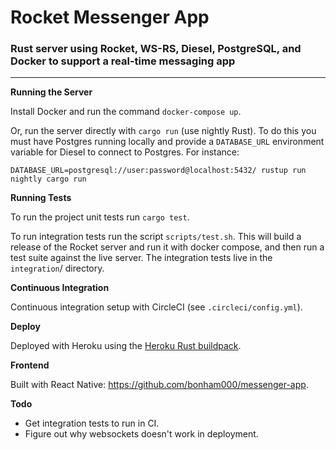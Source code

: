 
# Rocket Messenger App

### Rust server using Rocket, WS-RS, Diesel, PostgreSQL, and Docker to support a real-time messaging app

***

**Running the Server**

Install Docker and run the command `docker-compose up`.

Or, run the server directly with `cargo run` (use nightly Rust). To do this you must have Postgres running locally and provide a `DATABASE_URL` environment variable for Diesel to connect to Postgres. For instance:

`DATABASE_URL=postgresql://user:password@localhost:5432/ rustup run nightly cargo run`

**Running Tests**

To run the project unit tests run `cargo test`.

To run integration tests run the script `scripts/test.sh`. This will build a release of the Rocket server and run it with docker compose, and then run a test suite against the live server. The integration tests live in the `integration`/ directory.

**Continuous Integration**

Continuous integration setup with CircleCI (see `.circleci/config.yml`).

**Deploy**

Deployed with Heroku using the [Heroku Rust buildpack](https://github.com/emk/heroku-buildpack-rust). 

**Frontend**

Built with React Native: https://github.com/bonham000/messenger-app.

**Todo**

* Get integration tests to run in CI.
* Figure out why websockets doesn't work in deployment.